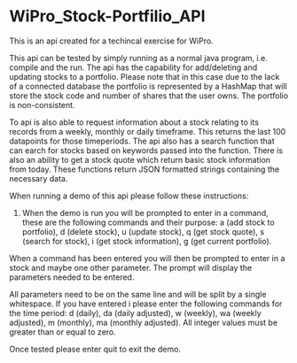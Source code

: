 # WiPro_Stock-Portfilio_API
This is an api created for a techincal exercise for WiPro.

This api can be tested by simply running as a normal java program, i.e. compile and the run. 
The api has the capability for add/deleting and updating stocks to a portfolio. 
Please note that in this case due to the lack of a connected database the portfolio is represented by a HashMap that will store the stock code and number of shares that the user owns. The portfolio is non-consistent.

To api is also able to request information about a stock relating to its records from a weekly, monthly or daily timeframe. This returns the last 100 datapoints for those timeperiods. The api also has a search function that can earch for stocks based on keywords passed into the function. There is also an ability to get a stock quote which return basic stock information from today. These functions return JSON formatted strings containing the necessary data. 

When running a demo of this api please follow these instructions: 

1. When the demo is run you will be prompted to enter in a command, these are the following commands and their purpose:
a (add stock to portfolio), d (delete stock), u (update stock), q (get stock quote), s (search for stock), i (get stock information), g (get current portfolio).

When a command has been entered you will then be prompted to enter in a stock and maybe one other parameter. The prompt will display the parameters needed to be entered. 
 
All parameters need to be on the same line and will be split by a single whitespace. 
If you have entered i please enter the following commands for the time period:
d (daily), da (daily adjusted), w (weekly), wa (weekly adjusted), m (monthly), ma (monthly adjusted). 
All integer values must be greater than or equal to zero. 

Once tested please enter quit to exit the demo. 


